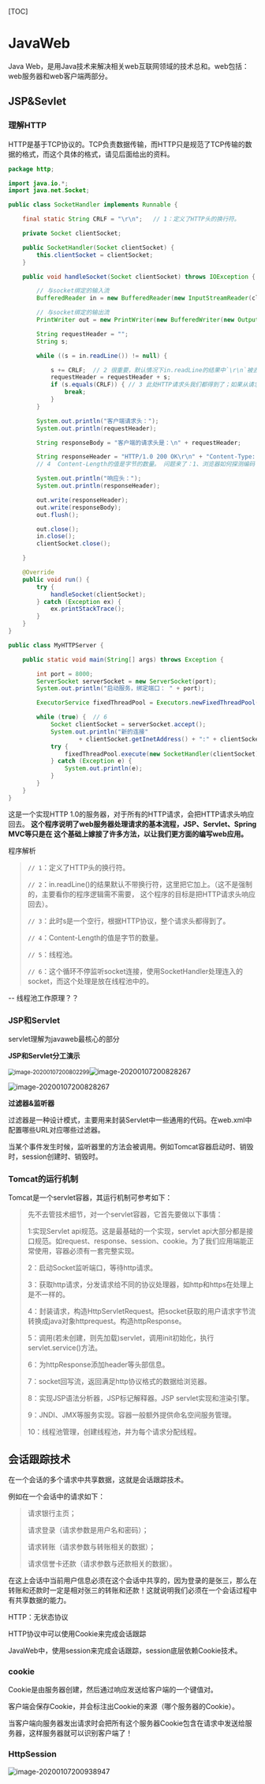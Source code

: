 [TOC]

# JavaWeb

Java Web，是用Java技术来解决相关web互联网领域的技术总和。web包括：web服务器和web客户端两部分。

## JSP&Sevlet

### 理解HTTP

HTTP是基于TCP协议的。TCP负责数据传输，而HTTP只是规范了TCP传输的数据的格式，而这个具体的格式，请见后面给出的资料。

```java
package http;

import java.io.*;
import java.net.Socket;

public class SocketHandler implements Runnable {

    final static String CRLF = "\r\n";   // 1：定义了HTTP头的换行符。

    private Socket clientSocket;

    public SocketHandler(Socket clientSocket) {
        this.clientSocket = clientSocket;
    }

    public void handleSocket(Socket clientSocket) throws IOException {

        // 与socket绑定的输入流
        BufferedReader in = new BufferedReader(new InputStreamReader(clientSocket.getInputStream()));

        // 与socket绑定的输出流
        PrintWriter out = new PrintWriter(new BufferedWriter(new OutputStreamWriter(clientSocket.getOutputStream())), true);

        String requestHeader = "";
        String s;

        while ((s = in.readLine()) != null) {

            s += CRLF;  // 2 很重要，默认情况下in.readLine的结果中`\r\n`被去掉了
            requestHeader = requestHeader + s;
            if (s.equals(CRLF)) { // 3 此处HTTP请求头我们都得到了；如果从请求头中判断有请求正文，则还需要继续获取数据
                break;
            }
        }

        System.out.println("客户端请求头：");
        System.out.println(requestHeader);

        String responseBody = "客户端的请求头是：\n" + requestHeader;

        String responseHeader = "HTTP/1.0 200 OK\r\n" + "Content-Type: text/plain; charset=UTF-8\r\n" + "Content-Length: " + responseBody.getBytes().length + "\r\n" + "\r\n";
        // 4  Content-Length的值是字节的数量。 问题来了：1、浏览器如何探测编码 2、浏览器受到content-length后会按照什么方式判断？汉字的个数？字节数？

        System.out.println("响应头：");
        System.out.println(responseHeader);

        out.write(responseHeader);
        out.write(responseBody);
        out.flush();

        out.close();
        in.close();
        clientSocket.close();

    }

    @Override
    public void run() {
        try {
            handleSocket(clientSocket);
        } catch (Exception ex) {
            ex.printStackTrace();
        }
    }
}

public class MyHTTPServer {

    public static void main(String[] args) throws Exception {

        int port = 8000;
        ServerSocket serverSocket = new ServerSocket(port);
        System.out.println("启动服务，绑定端口： " + port);

        ExecutorService fixedThreadPool = Executors.newFixedThreadPool(30);  // 5

        while (true) {  // 6
            Socket clientSocket = serverSocket.accept();
            System.out.println("新的连接"
                    + clientSocket.getInetAddress() + ":" + clientSocket.getPort());
            try {
                fixedThreadPool.execute(new SocketHandler(clientSocket));
            } catch (Exception e) {
                System.out.println(e);
            }
        }
    }
}
```

这是一个实现HTTP 1.0的服务器，对于所有的HTTP请求，会把HTTP请求头响应回去。 **这个程序说明了web服务器处理请求的基本流程，JSP、Servlet、Spring MVC等只是在 这个基础上嫁接了许多方法，以让我们更方面的编写web应用。**

程序解析

> `// 1`：定义了HTTP头的换行符。
>
> `// 2`：in.readLine()的结果默认不带换行符，这里把它加上。（这不是强制的，主要看你的程序逻辑需不需要， 这个程序的目标是把HTTP请求头响应回去）。
>
> `// 3`：此时s是一个空行，根据HTTP协议，整个请求头都得到了。
>
> `// 4`：Content-Length的值是字节的数量。
>
> `// 5`：线程池。
>
> `// 6`：这个循环不停监听socket连接，使用SocketHandler处理连入的socket，而这个处理是放在线程池中的。

-- 线程池工作原理？？

### JSP和Servlet

servlet理解为javaweb最核心的部分

**JSP和Servlet分工演示**

<img src="D:\CODING\My_Project\JAVAEE\assets\image-20200107200802299.png" alt="image-20200107200802299" style="zoom:80%;" />![image-20200107200828267](D:\CODING\My_Project\JAVAEE\assets\image-20200107200828267.png)

![image-20200107200828267](D:\CODING\My_Project\JAVAEE\assets\image-20200107200828267.png)

**过滤器&监听器**

过滤器是一种设计模式，主要用来封装Servlet中一些通用的代码。在web.xml中配置哪些URL对应哪些过滤器。

当某个事件发生时候，监听器里的方法会被调用。例如Tomcat容器启动时、销毁时，session创建时、销毁时。



### Tomcat的运行机制

Tomcat是一个servlet容器，其运行机制可参考如下：

> 先不去管技术细节，对一个servlet容器，它首先要做以下事情：
>
> 1:实现Servlet api规范。这是最基础的一个实现，servlet api大部分都是接口规范。如request、response、session、cookie。为了我们应用端能正常使用，容器必须有一套完整实现。
>
> 2：启动Socket监听端口，等待http请求。
>
> 3：获取http请求，分发请求给不同的协议处理器，如http和https在处理上是不一样的。
>
> 4：封装请求，构造HttpServletRequest。把socket获取的用户请求字节流转换成java对象httprequest。构造httpResponse。
>
> 5：调用(若未创建，则先加载)servlet，调用init初始化，执行servlet.service()方法。
>
> 6：为httpResponse添加header等头部信息。
>
> 7：socket回写流，返回满足http协议格式的数据给浏览器。
>
> 8：实现JSP语法分析器，JSP标记解释器。JSP servlet实现和渲染引擎。
>
> 9：JNDI、JMX等服务实现。容器一般额外提供命名空间服务管理。
>
> 10：线程池管理，创建线程池，并为每个请求分配线程。  



## 会话跟踪技术



在一个会话的多个请求中共享数据，这就是会话跟踪技术。



例如在一个会话中的请求如下：

> 请求银行主页；
>
> 请求登录（请求参数是用户名和密码）；
>
> 请求转账（请求参数与转账相关的数据）；
>
> 请求信誉卡还款（请求参数与还款相关的数据）。

 在这上会话中当前用户信息必须在这个会话中共享的，因为登录的是张三，那么在转账和还款时一定是相对张三的转账和还款！这就说明我们必须在一个会话过程中有共享数据的能力。



HTTP：无状态协议

HTTP协议中可以使用Cookie来完成会话跟踪

JavaWeb中，使用session来完成会话跟踪，session底层依赖Cookie技术。



### cookie

Cookie是由服务器创建，然后通过响应发送给客户端的一个键值对。

客户端会保存Cookie，并会标注出Cookie的来源（哪个服务器的Cookie）。

当客户端向服务器发出请求时会把所有这个服务器Cookie包含在请求中发送给服务器，这样服务器就可以识别客户端了！



### HttpSession

![image-20200107200938947](D:\CODING\My_Project\JAVAEE\assets\image-20200107200938947.png)











